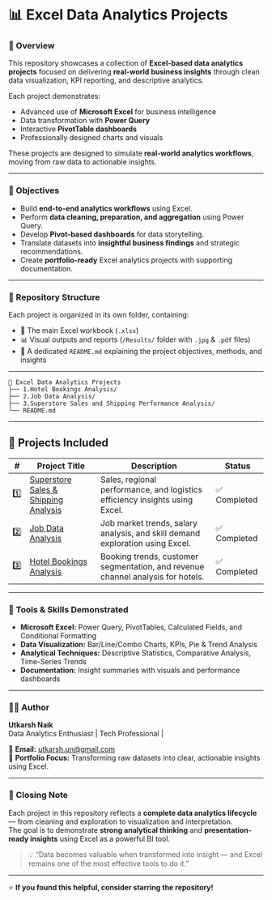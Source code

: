 # 📊 Excel Data Analytics Projects

### 🧠 Overview
This repository showcases a collection of **Excel-based data analytics projects** focused on delivering **real-world business insights** through clean data visualization, KPI reporting, and descriptive analytics.  

Each project demonstrates:
- Advanced use of **Microsoft Excel** for business intelligence  
- Data transformation with **Power Query**  
- Interactive **PivotTable dashboards**  
- Professionally designed charts and visuals  

These projects are designed to simulate **real-world analytics workflows**, moving from raw data to actionable insights.

---

### 🧾 Objectives
- Build **end-to-end analytics workflows** using Excel.  
- Perform **data cleaning, preparation, and aggregation** using Power Query.  
- Develop **Pivot-based dashboards** for data storytelling.  
- Translate datasets into **insightful business findings** and strategic recommendations.  
- Create **portfolio-ready** Excel analytics projects with supporting documentation.

---

### 🧱 Repository Structure
Each project is organized in its own folder, containing:
- 📗 The main Excel workbook (`.xlsx`)  
- 📊 Visual outputs and reports (`/Results/` folder with `.jpg` & `.pdf` files)  
- 📝 A dedicated `README.md` explaining the project objectives, methods, and insights  

---
```
📁 Excel Data Analytics Projects
├── 1.Hotel Bookings Analysis/
├── 2.Job Data Analysis/
├── 3.Superstore Sales and Shipping Performance Analysis/
└── README.md
```

---

## 🧱 Projects Included

| # | Project Title | Description | Status |
|---|----------------|-------------|--------|
| 1️⃣ | [Superstore Sales & Shipping Analysis](./1.Superstore%20Sales%20Analysis) | Sales, regional performance, and logistics efficiency insights using Excel. | ✅ Completed |
| 2️⃣ | [Job Data Analysis](./2.Job%20Data%20Analysis) | Job market trends, salary analysis, and skill demand exploration using Excel. | ✅ Completed |
| 3️⃣ | [Hotel Bookings Analysis](./3.Hotel%20Bookings%20Analysis) | Booking trends, customer segmentation, and revenue channel analysis for hotels. | ✅ Completed |


---

### 🧩 Tools & Skills Demonstrated
- **Microsoft Excel:** Power Query, PivotTables, Calculated Fields, and Conditional Formatting  
- **Data Visualization:** Bar/Line/Combo Charts, KPIs, Pie & Trend Analysis  
- **Analytical Techniques:** Descriptive Statistics, Comparative Analysis, Time-Series Trends  
- **Documentation:** Insight summaries with visuals and performance dashboards  

---

### 🧑‍💻 Author
**Utkarsh Naik**  
Data Analytics Enthusiast | Tech Professional |

📧 **Email:** utkarsh.un@gmail.com  
💼 **Portfolio Focus:** Transforming raw datasets into clear, actionable insights using Excel.

---

### 🏁 Closing Note
Each project in this repository reflects a **complete data analytics lifecycle** — from cleaning and exploration to visualization and interpretation.  
The goal is to demonstrate **strong analytical thinking** and **presentation-ready insights** using Excel as a powerful BI tool.

> 💡 “Data becomes valuable when transformed into insight — and Excel remains one of the most effective tools to do it.”

---

⭐ **If you found this helpful, consider starring the repository!**
